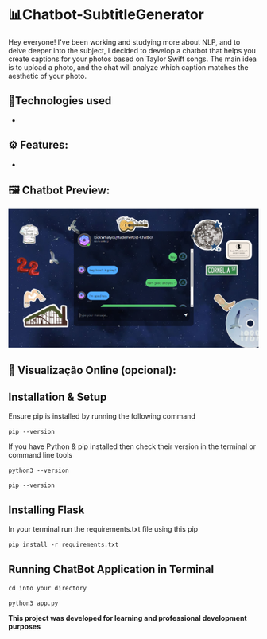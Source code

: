 # 📊Chatbot-SubtitleGenerator
Hey everyone! I've been working and studying more about NLP, and to delve deeper into the subject, I decided to develop a chatbot that helps you create captions for your photos based on Taylor Swift songs. The main idea is to upload a photo, and the chat will analyze which caption matches the aesthetic of your photo.

## 📎Technologies used
- 

## ⚙️ Features:
- 

## 🖼️ Chatbot Preview:
![Chatbot Preview](Logo/background-chatbot.png)




## 🔗 Visualização Online (opcional):

## Installation & Setup

Ensure pip is installed by running the following command

```
pip --version
```

If you have Python & pip installed then check their version in the terminal or command line tools

```
python3 --version
```

```
pip --version
```

## Installing Flask

In your terminal run the requirements.txt file using this pip

```
pip install -r requirements.txt
```

## Running ChatBot Application in Terminal

```
cd into your directory
```

```
python3 app.py
```


**This project was developed for learning and professional development purposes**
